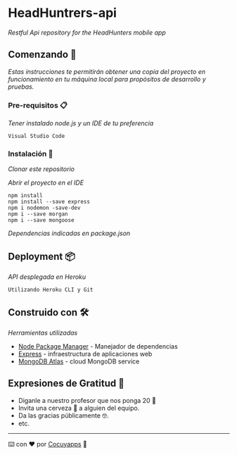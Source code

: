 # HeadHuntrers-api
_Restful Api repository for the HeadHunters mobile app_

## Comenzando 🚀

_Estas instrucciones te permitirán obtener una copia del proyecto en funcionamiento en tu máquina local para propósitos de desarrollo y pruebas._


### Pre-requisitos 📋

_Tener instalado node.js y un IDE de tu preferencia_

```
Visual Studio Code
```

### Instalación 🔧

_Clonar este repositorio_

_Abrir el proyecto en el IDE_

```
npm install
npm install --save express
npm i nodemon -save-dev
npm i --save morgan
npm i --save mongoose
```

_Dependencias indicadas en package.json_

## Deployment 📦

_API desplegada en Heroku_
```
Utilizando Heroku CLI y Git
```
## Construido con 🛠️

_Herramientas utilizadas_

* [Node Package Manager](https://www.npmjs.com/) - Manejador de dependencias
* [Express](https://expressjs.com/es/) -  infraestructura de aplicaciones web
* [MongoDB Atlas](https://www.mongodb.com/cloud/atlas) -  cloud MongoDB service 

## Expresiones de Gratitud 🎁

* Diganle a nuestro profesor que nos ponga 20 📢
* Invita una cerveza 🍺 a alguien del equipo. 
* Da las gracias públicamente 🤓.
* etc.



---
⌨️ con ❤️ por [Cocuyapps](https://github.com/cocuyapps) :hamster:
